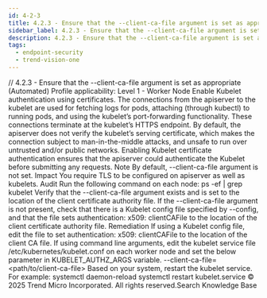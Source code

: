 ```yaml
---
id: 4-2-3
title: 4.2.3 - Ensure that the --client-ca-file argument is set as appropriate (Automated)
sidebar_label: 4.2.3 - Ensure that the --client-ca-file argument is set as appropriate (Automated)
description: 4.2.3 - Ensure that the --client-ca-file argument is set as appropriate (Automated)
tags:
  - endpoint-security
  - trend-vision-one
---
```


/*<![CDATA[*/ $('#title').html($('meta[name=map-description]').attr('content')); /*]]>*/ 4.2.3 - Ensure that the --client-ca-file argument is set as appropriate (Automated) Profile applicability: Level 1 - Worker Node Enable Kubelet authentication using certificates. The connections from the apiserver to the kubelet are used for fetching logs for pods, attaching (through kubectl) to running pods, and using the kubelet’s port-forwarding functionality. These connections terminate at the kubelet’s HTTPS endpoint. By default, the apiserver does not verify the kubelet’s serving certificate, which makes the connection subject to man-in-the-middle attacks, and unsafe to run over untrusted and/or public networks. Enabling Kubelet certificate authentication ensures that the apiserver could authenticate the Kubelet before submitting any requests. Note By default, --client-ca-file argument is not set. Impact You require TLS to be configured on apiserver as well as kubelets. Audit Run the following command on each node: ps -ef | grep kubelet Verify that the --client-ca-file argument exists and is set to the location of the client certificate authority file. If the --client-ca-file argument is not present, check that there is a Kubelet config file specified by --config, and that the file sets authentication: x509: clientCAFile to the location of the client certificate authority file. Remediation If using a Kubelet config file, edit the file to set authentication: x509: clientCAFile to the location of the client CA file. If using command line arguments, edit the kubelet service file /etc/kubernetes/kubelet.conf on each worker node and set the below parameter in KUBELET_AUTHZ_ARGS variable. --client-ca-file=<path/to/client-ca-file> Based on your system, restart the kubelet service. For example: systemctl daemon-reload systemctl restart kubelet.service © 2025 Trend Micro Incorporated. All rights reserved.Search Knowledge Base